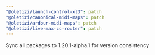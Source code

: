 ```yaml
---
"@oletizi/launch-control-xl3": patch
"@oletizi/canonical-midi-maps": patch
"@oletizi/ardour-midi-maps": patch
"@oletizi/live-max-cc-router": patch
---
```


Sync all packages to 1.20.1-alpha.1 for version consistency
